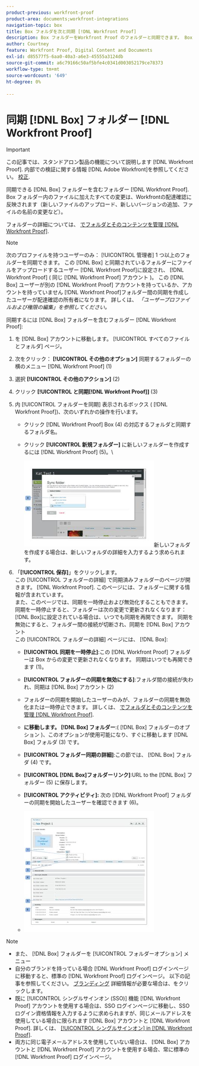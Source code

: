 ```yaml
---
product-previous: workfront-proof
product-area: documents;workfront-integrations
navigation-topic: box
title: Box フォルダを次と同期 [!DNL Workfront Proof]
description: Box フォルダーをWorkfront Proof のフォルダーと同期できます。 Box フォルダー内のファイルに加えたすべての変更は、Workfrontの配達確認に反映されます（新しいファイルのアップロード、新しいバージョンの追加、ファイルの名前の変更など）。
author: Courtney
feature: Workfront Proof, Digital Content and Documents
exl-id: d85577f5-6aa0-40a3-a6e3-45555a3124db
source-git-commit: a6c79166c50af5bfe4c0341d003052179ce78373
workflow-type: tm+mt
source-wordcount: '649'
ht-degree: 0%

---
```


# 同期 [!DNL Box] フォルダー [!DNL Workfront Proof]

>[!IMPORTANT]
>
>この記事では、スタンドアロン製品の機能について説明します [!DNL Workfront Proof]. 内部での検証に関する情報 [!DNL Adobe Workfront]を参照してください。 [校正](../../../review-and-approve-work/proofing/proofing.md).

同期できる [!DNL Box] フォルダーを含むフォルダー [!DNL Workfront Proof]. Box フォルダー内のファイルに加えたすべての変更は、Workfrontの配達確認に反映されます（新しいファイルのアップロード、新しいバージョンの追加、ファイルの名前の変更など）。

フォルダーの詳細については、 [でフォルダとそのコンテンツを管理 [!DNL Workfront Proof]](../../../workfront-proof/wp-work-proofsfiles/organize-your-work/manage-folders-and-contents.md).

>[!NOTE]
>
>次のプロファイルを持つユーザーのみ： [!UICONTROL 管理者] 1 つ以上のフォルダーを同期できます。 この [!DNL Box] と同期されているフォルダーにファイルをアップロードするユーザー [!DNL Workfront Proof]に設定され、 [!DNL Workfront Proof] ( 同じ [!DNL Workfront Proof] アカウント )。 この [!DNL Box] ユーザーが別の [!DNL Workfront Proof] アカウントを持っているか、アカウントを持っていません [!DNL Workfront Proof]フォルダー間の同期を作成したユーザーが配達確認の所有者になります。 詳しくは、 *「ユーザープロファイルおよび権限の編集」を参照してください。*

同期するには [!DNL Box] フォルダーを含むフォルダー [!DNL Workfront Proof]:

1. を [!DNL Box] アカウントに移動します。 [!UICONTROL すべてのファイルとフォルダ] ページ。
1. 次をクリック： **[!UICONTROL その他のオプション]** 同期するフォルダーの横のメニュー [!DNL Workfront Proof] (1)
1. 選択 **[!UICONTROL その他のアクション]** (2)
1. クリック **[!UICONTROL と同期[!DNL Workfront Proof]]** (3)
1. 内 [!UICONTROL フォルダーを同期] 表示されるボックス ( [!DNL Workfront Proof])、次のいずれかの操作を行います。

   * クリック [!DNL Workfront Proof] Box (4) の対応するフォルダと同期するフォルダ名。
   * クリック **[!UICONTROL 新規フォルダー]** に新しいフォルダーを作成するには [!DNL Workfront Proof] (5)。\

      ![folder_sync_2.jpg](assets/folder-sync-2-350x231.jpg)新しいフォルダを作成する場合は、新しいフォルダの詳細を入力するよう求められます。

1. 「**[!UICONTROL 保存]**」をクリックします。\
   この [!UICONTROL フォルダーの詳細] で同期済みフォルダーのページが開きます。 [!DNL Workfront Proof]. このページには、フォルダーに関する情報が含まれています。\
   また、このページでは、同期を一時停止および無効化することもできます。 同期を一時停止すると、フォルダーは次の変更で更新されなくなります： [!DNL Box]に設定されている場合は、いつでも同期を再開できます。 同期を無効にすると、フォルダー間の接続が切断され、同期を [!DNL Box] アカウント\
   この [!UICONTROL フォルダーの詳細] ページには、 [!DNL Box]:

   * **[!UICONTROL 同期を一時停止]**:この [!DNL Workfront Proof] フォルダーは Box からの変更で更新されなくなります。 同期はいつでも再開できます (1)。
   * **[!UICONTROL フォルダーの同期を無効にする]**:フォルダ間の接続が失われ、同期は [!DNL Box] アカウント (2)

   * フォルダーの同期を開始したユーザーのみが、フォルダーの同期を無効化または一時停止できます。 詳しくは、  [でフォルダとそのコンテンツを管理 [!DNL Workfront Proof]](../../../workfront-proof/wp-work-proofsfiles/organize-your-work/manage-folders-and-contents.md).
   * **に移動します。 [!DNL Box] フォルダー**:( [!DNL Box] フォルダーのオプション )、このオプションが使用可能になり、すぐに移動します [!DNL Box] フォルダ (3) です。
   * **[!UICONTROL フォルダー同期の詳細]**:この節では、 [!DNL Box] フォルダ (4) です。
   * **[!UICONTROL [!DNL Box]フォルダーリンク]**:URL to the [!DNL Box] フォルダー (5) に保存します。
   * **[!UICONTROL アクティビティ]:** 次の [!DNL Workfront Proof] フォルダーの同期を開始したユーザーを確認できます (6)。
   * ![folder_details__1_.jpg](assets/folder-details--1--350x324.jpg)

>[!NOTE]
>
>* また、 [!DNL Box] フォルダーを [!UICONTROL フォルダーオプション] メニュー
>* 自分のブランドを持っている場合 [!DNL Workfront Proof] ログインページに移動すると、標準の [!DNL Workfront Proof] ログインページ。 以下の記事を参照してください。 [ブランディング](https://support.workfront.com/hc/en-us/sections/115000921208-Branding) 詳細情報が必要な場合は、をクリックします。
>* 既に [!UICONTROL シングルサインオン (SSO)] 機能 [!DNL Workfront Proof] アカウントを使用する場合は、SSO ログインページに移動し、SSO ログイン資格情報を入力するように求められますが、同じメールアドレスを使用している場合に限られます [!DNL Box] アカウントと [!DNL Workfront Proof]. 詳しくは、 [[!UICONTROL シングルサインオン] in [!DNL Workfront Proof]](../../../workfront-proof/wp-acct-admin/managing-security/single-sign-on-overview.md).
>* 両方に同じ電子メールアドレスを使用していない場合は、 [!DNL Box] アカウントと [!DNL Workfront Proof] アカウントを使用する場合、常に標準の [!DNL Workfront Proof] ログインページ。
>



